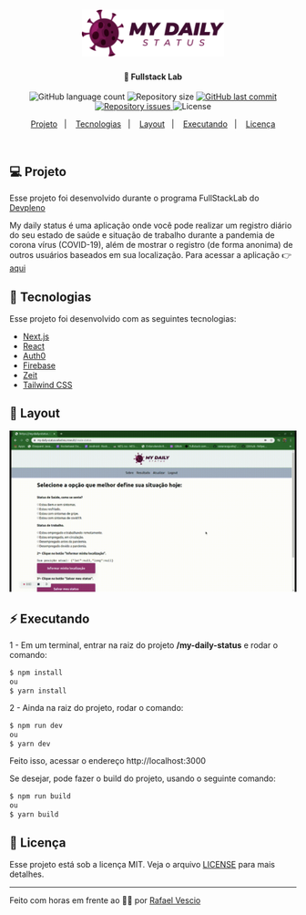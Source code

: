 <h1 align="center">
    <img alt="MyDailyStatus" title="#fullstacklab" src="public/logo.png" width="250px" />
</h1>

<h4 align="center">
  🚀 Fullstack Lab
</h4>
<p align="center">
  <img alt="GitHub language count" src="https://img.shields.io/github/languages/count/RafaelVsc/my-daily-status">

  <img alt="Repository size" src="https://img.shields.io/github/repo-size/RafaelVsc/my-daily-status">
  
  <a href="https://github.com/RafaelVsc/my-daily-status/commits/master">
    <img alt="GitHub last commit" src="https://img.shields.io/github/last-commit/RafaelVsc/my-daily-status">
  </a>

  <a href="https://github.com/RafaelVsc/my-daily-status/issues">
    <img alt="Repository issues" src="https://img.shields.io/github/issues/RafaelVsc/my-daily-status">
  </a>

  <img alt="License" src="https://img.shields.io/badge/license-MIT-brightgreen">
</p>

<p align="center">
<a href="#-projeto">Projeto</a>&nbsp;&nbsp;&nbsp;|&nbsp;&nbsp;&nbsp;
  <a href="#battery-tecnologias">Tecnologias</a>&nbsp;&nbsp;&nbsp;|&nbsp;&nbsp;&nbsp;  
  <a href="#-layout">Layout</a>&nbsp;&nbsp;&nbsp;|&nbsp;&nbsp;&nbsp;
  <a href="#zap-executando">Executando</a>&nbsp;&nbsp;&nbsp;|&nbsp;&nbsp;&nbsp;
  <a href="#memo-licença">Licença</a>
</p>

<br>

## 💻 Projeto
Esse projeto foi desenvolvido durante o programa FullStackLab do [Devpleno](https://devpleno.com/)

My daily status é uma aplicação onde você pode realizar um registro diário do seu estado de saúde e situação de trabalho durante a pandemia de corona vírus (COVID-19), além de mostrar o registro (de forma anonima) de outros usuários baseados em sua localização.
Para acessar a aplicação 👉 [aqui](https://my-daily-status.rafaelvsc.now.sh/)

## 🔋 Tecnologias

Esse projeto foi desenvolvido com as seguintes tecnologias:

- [Next.js](https://nextjs.org/)
- [React](https://reactjs.org)
- [Auth0](https://auth0.com/)
- [Firebase](https://firebase.google.com/?hl=pt-br)
- [Zeit](https://zeit.co/)
- [Tailwind CSS](https://tailwindcss.com/)

## 🎨 Layout

![](app.gif)

## ⚡ Executando

1 - Em um terminal, entrar na raiz do projeto **/my-daily-status** e rodar o comando:

```
$ npm install
ou
$ yarn install
```

2 - Ainda na raiz do projeto, rodar o comando:

```
$ npm run dev
ou
$ yarn dev
```

Feito isso, acessar o endereço http://localhost:3000

Se desejar, pode fazer o build do projeto, usando o seguinte comando:

```
$ npm run build
ou
$ yarn build
```

## 📝 Licença

Esse projeto está sob a licença MIT. Veja o arquivo [LICENSE](LICENSE.md) para mais detalhes.

---

Feito com horas em frente ao 👨‍💻 por [Rafael Vescio](https://www.linkedin.com/in/rafael-vescio/)